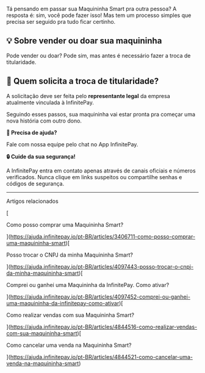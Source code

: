 Tá pensando em passar sua Maquininha Smart pra outra pessoa? A resposta é: sim, você pode fazer isso! Mas tem um processo simples que precisa ser seguido pra tudo ficar certinho.

## 💡 **Sobre vender ou doar sua maquininha**

Pode vender ou doar? Pode sim, mas antes é necessário fazer a troca de titularidade.

## 📝 **Quem solicita a troca de titularidade?**

A solicitação deve ser feita pelo **representante legal** da empresa atualmente vinculada à InfinitePay.

Seguindo esses passos, sua maquininha vai estar pronta pra começar uma nova história com outro dono.

**🔔 Precisa de ajuda?**

Fale com nossa equipe pelo chat no App InfinitePay.

**🔒 Cuide da sua segurança!**

A InfinitePay entra em contato apenas através de canais oficiais e números verificados. Nunca clique em links suspeitos ou compartilhe senhas e códigos de segurança.

___

Artigos relacionados

[

Como posso comprar uma Maquininha Smart?

](https://ajuda.infinitepay.io/pt-BR/articles/3406711-como-posso-comprar-uma-maquininha-smart)[

Posso trocar o CNPJ da minha Maquininha Smart?

](https://ajuda.infinitepay.io/pt-BR/articles/4097443-posso-trocar-o-cnpj-da-minha-maquininha-smart)[

Comprei ou ganhei uma Maquininha da InfinitePay. Como ativar?

](https://ajuda.infinitepay.io/pt-BR/articles/4097452-comprei-ou-ganhei-uma-maquininha-da-infinitepay-como-ativar)[

Como realizar vendas com sua Maquininha Smart?

](https://ajuda.infinitepay.io/pt-BR/articles/4844516-como-realizar-vendas-com-sua-maquininha-smart)[

Como cancelar uma venda na Maquininha Smart?

](https://ajuda.infinitepay.io/pt-BR/articles/4844521-como-cancelar-uma-venda-na-maquininha-smart)